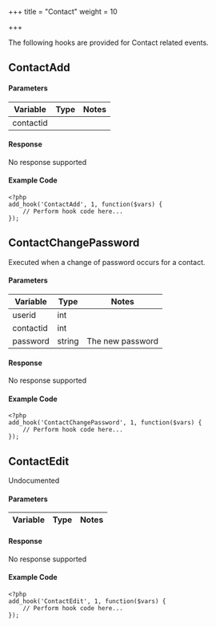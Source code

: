 +++
title = "Contact"
weight = 10

+++

The following hooks are provided for Contact related events.

## ContactAdd

#### Parameters

| Variable | Type | Notes |
| -------- | ---- | ----- |
| contactid | | |

#### Response

No response supported

#### Example Code

```
<?php
add_hook('ContactAdd', 1, function($vars) {
    // Perform hook code here...
});
```

## ContactChangePassword

Executed when a change of password occurs for a contact.

#### Parameters

| Variable | Type | Notes |
| -------- | ---- | ----- |
| userid | int |  |
| contactid | int |  |
| password | string | The new password |

#### Response

No response supported

#### Example Code

```
<?php
add_hook('ContactChangePassword', 1, function($vars) {
    // Perform hook code here...
});
```

## ContactEdit

Undocumented

#### Parameters

| Variable | Type | Notes |
| -------- | ---- | ----- |

#### Response

No response supported

#### Example Code

```
<?php
add_hook('ContactEdit', 1, function($vars) {
    // Perform hook code here...
});
```

